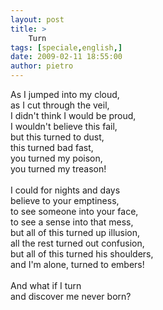 ```yaml
---
layout: post
title: >
    Turn
tags: [speciale,english,]
date: 2009-02-11 18:55:00
author: pietro
---
```

As I jumped into my cloud,<br/>as I cut through the veil,<br/>I didn't think I would be proud,<br/>I wouldn't believe this fail,<br/>but this turned to dust,<br/>this turned bad fast,<br/>you turned my poison,<br/>you turned my treason!<br/><br/>I could for nights and days<br/>believe to your emptiness,<br/>to see someone into your face,<br/>to see a sense into that mess,<br/>but all of this turned up illusion,<br/>all the rest turned out confusion,<br/>but all of this turned his shoulders,<br/>and I'm alone, turned to embers!<br/><br/>And what if I turn<br/>and discover me never born?

